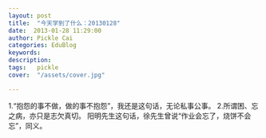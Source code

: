 ```yaml
---
layout: post  
title:  "今天学到了什么：20130128"
date:  2013-01-28 11:29:00
author: Pickle Cai  
categories: EduBlog  
keywords: 
description:   
tags:	pickle   
cover:  "/assets/cover.jpg"  

---
```


 1.“抱怨的事不做，做的事不抱怨”，我还是这句话，无论私事公事。 2.所谓困、忘之病，亦只是志欠真切。 阳明先生这句话，徐先生曾说“作业会忘了，烧饼不会忘”，同义。		

		    
